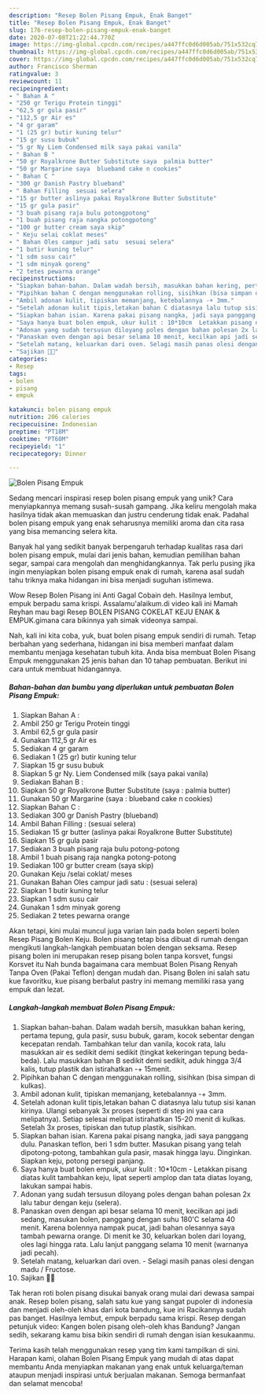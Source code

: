```yaml
---
description: "Resep Bolen Pisang Empuk, Enak Banget"
title: "Resep Bolen Pisang Empuk, Enak Banget"
slug: 176-resep-bolen-pisang-empuk-enak-banget
date: 2020-07-08T21:22:44.770Z
image: https://img-global.cpcdn.com/recipes/a447ffc0d6d005ab/751x532cq70/bolen-pisang-empuk-foto-resep-utama.jpg
thumbnail: https://img-global.cpcdn.com/recipes/a447ffc0d6d005ab/751x532cq70/bolen-pisang-empuk-foto-resep-utama.jpg
cover: https://img-global.cpcdn.com/recipes/a447ffc0d6d005ab/751x532cq70/bolen-pisang-empuk-foto-resep-utama.jpg
author: Francisco Sherman
ratingvalue: 3
reviewcount: 11
recipeingredient:
- " Bahan A "
- "250 gr Terigu Protein tinggi"
- "62,5 gr gula pasir"
- "112,5 gr Air es"
- "4 gr garam"
- "1 (25 gr) butir kuning telur"
- "15 gr susu bubuk"
- "5 gr Ny Liem Condensed milk saya pakai vanila"
- " Bahan B "
- "50 gr Royalkrone Butter Substitute saya  palmia butter"
- "50 gr Margarine saya  blueband cake n cookies"
- " Bahan C "
- "300 gr Danish Pastry blueband"
- " Bahan Filling  sesuai selera"
- "15 gr butter aslinya pakai Royalkrone Butter Substitute"
- "15 gr gula pasir"
- "3 buah pisang raja bulu potongpotong"
- "1 buah pisang raja nangka potongpotong"
- "100 gr butter cream saya skip"
- " Keju selai coklat meses"
- " Bahan Oles campur jadi satu  sesuai selera"
- "1 butir kuning telur"
- "1 sdm susu cair"
- "1 sdm minyak goreng"
- "2 tetes pewarna orange"
recipeinstructions:
- "Siapkan bahan-bahan. Dalam wadah bersih, masukkan bahan kering, pertama tepung, gula pasir, susu bubuk, garam, kocok sebentar dengan kecepatan rendah. Tambahkan telur dan vanila, kocok rata, lalu masukkan air es sedikit demi sedikit (tingkat kekeringan tepung beda-beda). Lalu masukkan bahan B sedikit demi sedikit, aduk hingga 3/4 kalis, tutup plastik dan istirahatkan -+ 15menit."
- "Pipihkan bahan C dengan menggunakan rolling, sisihkan (bisa simpan di kulkas)."
- "Ambil adonan kulit, tipiskan memanjang, ketebalannya -+ 3mm."
- "Setelah adonan kulit tipis,letakan bahan C diatasnya lalu tutup sisi kanan kirinya. Ulangi sebanyak 3x proses (seperti di step ini yaa cara melipatnya). Setiap selesai melipat istirahatkan 15-20 menit di kulkas. Setelah 3x proses, tipiskan dan tutup plastik, sisihkan."
- "Siapkan bahan isian. Karena pakai pisang nangka, jadi saya panggang dulu. Panaskan teflon, beri 1 sdm butter. Masukan pisang yang telah dipotong-potong, tambahkan gula pasir, masak hingga layu. Dinginkan. Siapkan keju, potong persegi panjang."
- "Saya hanya buat bolen empuk, ukur kulit : 10*10cm  Letakkan pisang diatas kulit tambahkan keju, lipat seperti amplop dan tata diatas loyang, lakukan sampai habis."
- "Adonan yang sudah tersusun diloyang poles dengan bahan polesan 2x lalu tabur dengan keju (selera)."
- "Panaskan oven dengan api besar selama 10 menit, kecilkan api jadi sedang, masukan bolen, panggang dengan suhu 180&#39;C selama 40 menit. Karena bolennya nampak pucat, jadi bahan olesannya saya tambah pewarna orange. Di menit ke 30, keluarkan bolen dari loyang, oles lagi hingga rata. Lalu lanjut panggang selama 10 menit (warnanya jadi pecah)."
- "Setelah matang, keluarkan dari oven. Selagi masih panas olesi dengan madu / Fructose."
- "Sajikan 🤗😍"
categories:
- Resep
tags:
- bolen
- pisang
- empuk

katakunci: bolen pisang empuk 
nutrition: 206 calories
recipecuisine: Indonesian
preptime: "PT18M"
cooktime: "PT60M"
recipeyield: "1"
recipecategory: Dinner

---
```



![Bolen Pisang Empuk](https://img-global.cpcdn.com/recipes/a447ffc0d6d005ab/751x532cq70/bolen-pisang-empuk-foto-resep-utama.jpg)

Sedang mencari inspirasi resep bolen pisang empuk yang unik? Cara menyiapkannya memang susah-susah gampang. Jika keliru mengolah maka hasilnya tidak akan memuaskan dan justru cenderung tidak enak. Padahal bolen pisang empuk yang enak seharusnya memiliki aroma dan cita rasa yang bisa memancing selera kita.

Banyak hal yang sedikit banyak berpengaruh terhadap kualitas rasa dari bolen pisang empuk, mulai dari jenis bahan, kemudian pemilihan bahan segar, sampai cara mengolah dan menghidangkannya. Tak perlu pusing jika ingin menyiapkan bolen pisang empuk enak di rumah, karena asal sudah tahu triknya maka hidangan ini bisa menjadi suguhan istimewa.

Wow Resep Bolen Pisang ini Anti Gagal Cobain deh. Hasilnya lembut, empuk berpadu sama krispi. Assalamu&#39;alaikum.di video kali ini Mamah Reyhan mau bagi Resep BOLEN PISANG COKELAT KEJU ENAK &amp; EMPUK.gimana cara bikinnya yah simak videonya sampai.


Nah, kali ini kita coba, yuk, buat bolen pisang empuk sendiri di rumah. Tetap berbahan yang sederhana, hidangan ini bisa memberi manfaat dalam membantu menjaga kesehatan tubuh kita. Anda bisa membuat Bolen Pisang Empuk menggunakan 25 jenis bahan dan 10 tahap pembuatan. Berikut ini cara untuk membuat hidangannya.

<!--inarticleads1-->

##### Bahan-bahan dan bumbu yang diperlukan untuk pembuatan Bolen Pisang Empuk:

1. Siapkan  Bahan A :
1. Ambil 250 gr Terigu Protein tinggi
1. Ambil 62,5 gr gula pasir
1. Gunakan 112,5 gr Air es
1. Sediakan 4 gr garam
1. Sediakan 1 (25 gr) butir kuning telur
1. Siapkan 15 gr susu bubuk
1. Siapkan 5 gr Ny. Liem Condensed milk (saya pakai vanila)
1. Sediakan  Bahan B :
1. Siapkan 50 gr Royalkrone Butter Substitute (saya : palmia butter)
1. Gunakan 50 gr Margarine (saya : blueband cake n cookies)
1. Siapkan  Bahan C :
1. Sediakan 300 gr Danish Pastry (blueband)
1. Ambil  Bahan Filling : (sesuai selera)
1. Sediakan 15 gr butter (aslinya pakai Royalkrone Butter Substitute)
1. Siapkan 15 gr gula pasir
1. Sediakan 3 buah pisang raja bulu potong-potong
1. Ambil 1 buah pisang raja nangka potong-potong
1. Sediakan 100 gr butter cream (saya skip)
1. Gunakan  Keju /selai coklat/ meses
1. Gunakan  Bahan Oles campur jadi satu : (sesuai selera)
1. Siapkan 1 butir kuning telur
1. Siapkan 1 sdm susu cair
1. Gunakan 1 sdm minyak goreng
1. Sediakan 2 tetes pewarna orange


Akan tetapi, kini mulai muncul juga varian lain pada bolen seperti bolen Resep Pisang Bolen Keju. Bolen pisang tetap bisa dibuat di rumah dengan mengikuti langkah-langkah pembuatan bolen dengan seksama. Resep pisang bolen ini merupakan resep pisang bolen tanpa korsvet, fungsi Korsvet itu Nah bunda bagaimana cara membuat Bolen Pisang Renyah Tanpa Oven (Pakai Teflon) dengan mudah dan. Pisang Bolen ini salah satu kue favoritku, kue pisang berbalut pastry ini memang memiliki rasa yang empuk dan lezat. 

<!--inarticleads2-->

##### Langkah-langkah membuat Bolen Pisang Empuk:

1. Siapkan bahan-bahan. Dalam wadah bersih, masukkan bahan kering, pertama tepung, gula pasir, susu bubuk, garam, kocok sebentar dengan kecepatan rendah. Tambahkan telur dan vanila, kocok rata, lalu masukkan air es sedikit demi sedikit (tingkat kekeringan tepung beda-beda). Lalu masukkan bahan B sedikit demi sedikit, aduk hingga 3/4 kalis, tutup plastik dan istirahatkan -+ 15menit.
1. Pipihkan bahan C dengan menggunakan rolling, sisihkan (bisa simpan di kulkas).
1. Ambil adonan kulit, tipiskan memanjang, ketebalannya -+ 3mm.
1. Setelah adonan kulit tipis,letakan bahan C diatasnya lalu tutup sisi kanan kirinya. Ulangi sebanyak 3x proses (seperti di step ini yaa cara melipatnya). Setiap selesai melipat istirahatkan 15-20 menit di kulkas. Setelah 3x proses, tipiskan dan tutup plastik, sisihkan.
1. Siapkan bahan isian. Karena pakai pisang nangka, jadi saya panggang dulu. Panaskan teflon, beri 1 sdm butter. Masukan pisang yang telah dipotong-potong, tambahkan gula pasir, masak hingga layu. Dinginkan. Siapkan keju, potong persegi panjang.
1. Saya hanya buat bolen empuk, ukur kulit : 10*10cm  - Letakkan pisang diatas kulit tambahkan keju, lipat seperti amplop dan tata diatas loyang, lakukan sampai habis.
1. Adonan yang sudah tersusun diloyang poles dengan bahan polesan 2x lalu tabur dengan keju (selera).
1. Panaskan oven dengan api besar selama 10 menit, kecilkan api jadi sedang, masukan bolen, panggang dengan suhu 180&#39;C selama 40 menit. Karena bolennya nampak pucat, jadi bahan olesannya saya tambah pewarna orange. Di menit ke 30, keluarkan bolen dari loyang, oles lagi hingga rata. Lalu lanjut panggang selama 10 menit (warnanya jadi pecah).
1. Setelah matang, keluarkan dari oven. - Selagi masih panas olesi dengan madu / Fructose.
1. Sajikan 🤗😍


Tak heran roti bolen pisang disukai banyak orang mulai dari dewasa sampai anak. Resep bolen pisang, salah satu kue yang sangat pupoler di indonesia dan menjadi oleh-oleh khas dari kota bandung, kue ini Racikannya sudah pas banget. Hasilnya lembut, empuk berpadu sama krispi. Resep dengan petunjuk video: Kangen bolen pisang oleh-oleh khas Bandung? Jangan sedih, sekarang kamu bisa bikin sendiri di rumah dengan isian kesukaanmu. 

Terima kasih telah menggunakan resep yang tim kami tampilkan di sini. Harapan kami, olahan Bolen Pisang Empuk yang mudah di atas dapat membantu Anda menyiapkan makanan yang enak untuk keluarga/teman ataupun menjadi inspirasi untuk berjualan makanan. Semoga bermanfaat dan selamat mencoba!
